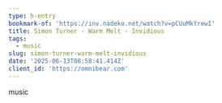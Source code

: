```yaml
---
type: h-entry
bookmark-of: 'https://inv.nadeko.net/watch?v=pCUuMkYrewI'
title: Simon Turner - Warm Melt - Invidious
tags:
  - music
slug: simon-turner-warm-melt-invidious
date: '2025-06-13T08:58:41.414Z'
client_id: 'https://omnibear.com'
---
```

music

